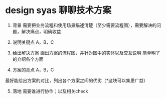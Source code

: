 # design syas 聊聊技术方案
1. 背景
需要把业务流程和使用场景描述清楚（至少需要流程图），需要解决的问题，解决痛点，明确收益

2. 说明关键点
	A，B，C

3. 给出解决方案
	画出方案的流程图，并针对图中的实体以及交互说明
	简单明了的介绍各个方面
4. 方案的亮点
	A，B，C

最好能给出方案的对比，列出各个方案之间的优劣（*这块可以集思广益）

5. 落地
	需要谁进行协作；以及相关check
